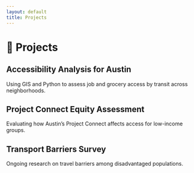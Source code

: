 ```yaml
---
layout: default
title: Projects
---
```


# 🧪 Projects

## Accessibility Analysis for Austin
Using GIS and Python to assess job and grocery access by transit across neighborhoods.

## Project Connect Equity Assessment
Evaluating how Austin’s Project Connect affects access for low-income groups.

## Transport Barriers Survey
Ongoing research on travel barriers among disadvantaged populations.
